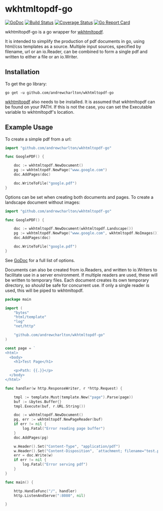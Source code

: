 # wkhtmltopdf-go

[![GoDoc](https://godoc.org/github.com/andrewcharlton/wkhtmltopdf-go?status.svg)](https://godoc.org/github.com/andrewcharlton/wkhtmltopdf-go)
[![Build Status](https://travis-ci.org/andrewcharlton/wkhtmltopdf-go.svg?branch=master)](https://travis-ci.org/andrewcharlton/wkhtmltopdf-go)
[![Coverage Status](https://coveralls.io/repos/github/andrewcharlton/wkhtmltopdf-go/badge.svg?branch=master)](https://coveralls.io/github/andrewcharlton/wkhtmltopdf-go?branch=master)
[![Go Report Card](https://goreportcard.com/badge/github.com/andrewcharlton/wkhtmltopdf-go)](https://goreportcard.com/report/github.com/andrewcharlton/wkhtmltopdf-go)


wkhtmltopdf-go is a go wrapper for [wkhtmltopdf](www.wkhtmltopdf.org).

It is intended to simplify the production of pdf documents in go, using html/css templates as a source. Multiple input
sources, specified by filename, url or an io.Reader, can be combined to form a single pdf and written to either a file
or an io.Writer.


## Installation

To get the go library:
```
go get -u github.com/andrewcharlton/wkhtmltopdf-go
```

[wkhtmltopdf](www.wkhtmltopdf.org) also needs to be installed. It is assumed that wkhtmltopdf can be found on your PATH.
If this is not the case, you can set the Executable variable to wkhtmltopdf's location.


## Example Usage

To create a simple pdf from a url:

``` go
import "github.com/andrewcharlton/wkhtmltopdf-go"

func GooglePDF() {

	doc := wkhtmltopdf.NewDocument()
	pg := wkhtmltopdf.NewPage("www.google.com")
	doc.AddPages(doc)

	doc.WriteToFile("google.pdf")
}
```

Options can be set when creating both documents and pages. To create a landscape document without images:

``` go
import "github.com/andrewcharlton/wkhtmltopdf-go"

func GooglePDF() {

	doc := wkhtmltopdf.NewDocument(wkhtmltopdf.Landscape())
	pg := wkhtmltopdf.NewPage("www.google.com", wkhtmltopdf.NoImages())
	doc.AddPages(doc)

	doc.WriteToFile("google.pdf")
}
```

See [GoDoc](https://godoc.org/github.com/andrewcharlton/wkhtmltopdf-go) for a full list of options.

Documents can also be created from io.Readers, and written to io.Writers to facilitate use in a server environment.
If multiple readers are used, these will be written to temporary files. Each document creates its own temporary
directory, so *should* be safe for concurrent use. If only a single reader is used, this will be piped to wkhtmltopdf.

``` go
package main

import (
    "bytes"
    "html/template"
    "log"
    "net/http"

    "github.com/andrewcharlton/wkhtmltopdf-go"
)

const page = `
<html>
  <body>
    <h1>Test Page</h1>

	<p>Path: {{.}}</p>
  </body>
</html>`

func handler(w http.ResponseWriter, r *http.Request) {

    tmpl := template.Must(template.New("page").Parse(page))
    buf := &bytes.Buffer{}
    tmpl.Execute(buf, r.URL.String())

    doc := wkhtmltopdf.NewDocument()
    pg, err := wkhtmltopdf.NewPageReader(buf)
    if err != nil {
        log.Fatal("Error reading page buffer")
    }
    doc.AddPages(pg)

    w.Header().Set("Content-Type", "application/pdf")
    w.Header().Set("Content-Disposition", `attachment; filename="test.pdf"`)
    err = doc.Write(w)
    if err != nil {
        log.Fatal("Error serving pdf")
    }
}

func main() {

    http.HandleFunc("/", handler)
    http.ListenAndServe(":8080", nil)

}
```


